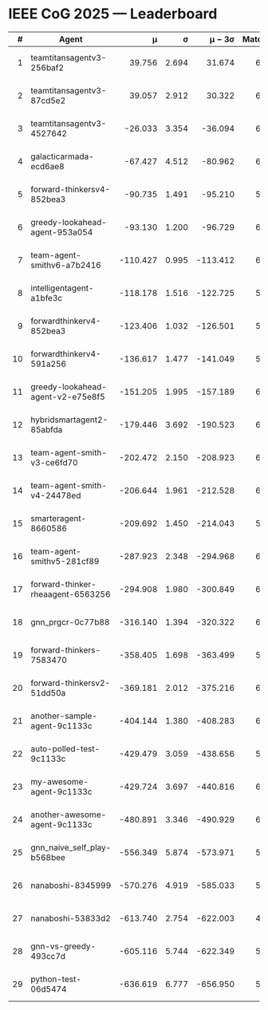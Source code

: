 # IEEE CoG 2025 — Leaderboard

| # | Agent | μ | σ | μ − 3σ | Matches | Updated |
|---:|---|---:|---:|---:|---:|---|
| 1 | teamtitansagentv3-256baf2 | 39.756 | 2.694 | 31.674 | 6466 | 2025-08-19 13:44 |
| 2 | teamtitansagentv3-87cd5e2 | 39.057 | 2.912 | 30.322 | 6572 | 2025-08-19 13:44 |
| 3 | teamtitansagentv3-4527642 | -26.033 | 3.354 | -36.094 | 6234 | 2025-08-19 13:44 |
| 4 | galacticarmada-ecd6ae8 | -67.427 | 4.512 | -80.962 | 6540 | 2025-08-19 13:44 |
| 5 | forward-thinkersv4-852bea3 | -90.735 | 1.491 | -95.210 | 5753 | 2025-08-19 13:44 |
| 6 | greedy-lookahead-agent-953a054 | -93.130 | 1.200 | -96.729 | 6116 | 2025-08-19 13:44 |
| 7 | team-agent-smithv6-a7b2416 | -110.427 | 0.995 | -113.412 | 6120 | 2025-08-19 13:44 |
| 8 | intelligentagent-a1bfe3c | -118.178 | 1.516 | -122.725 | 5264 | 2025-08-19 13:44 |
| 9 | forwardthinkerv4-852bea3 | -123.406 | 1.032 | -126.501 | 5118 | 2025-08-19 13:44 |
| 10 | forwardthinkerv4-591a256 | -136.617 | 1.477 | -141.049 | 5712 | 2025-08-19 13:44 |
| 11 | greedy-lookahead-agent-v2-e75e8f5 | -151.205 | 1.995 | -157.189 | 6596 | 2025-08-19 13:44 |
| 12 | hybridsmartagent2-85abfda | -179.446 | 3.692 | -190.523 | 6046 | 2025-08-19 13:44 |
| 13 | team-agent-smith-v3-ce6fd70 | -202.472 | 2.150 | -208.923 | 6882 | 2025-08-19 13:44 |
| 14 | team-agent-smith-v4-24478ed | -206.644 | 1.961 | -212.528 | 6762 | 2025-08-19 13:44 |
| 15 | smarteragent-8660586 | -209.692 | 1.450 | -214.043 | 5445 | 2025-08-19 13:44 |
| 16 | team-agent-smithv5-281cf89 | -287.923 | 2.348 | -294.968 | 6580 | 2025-08-19 13:44 |
| 17 | forward-thinker-rheaagent-6563256 | -294.908 | 1.980 | -300.849 | 6022 | 2025-08-19 13:44 |
| 18 | gnn_prgcr-0c77b88 | -316.140 | 1.394 | -320.322 | 6150 | 2025-08-19 13:44 |
| 19 | forward-thinkers-7583470 | -358.405 | 1.698 | -363.499 | 5780 | 2025-08-19 13:44 |
| 20 | forward-thinkersv2-51dd50a | -369.181 | 2.012 | -375.216 | 6602 | 2025-08-19 13:44 |
| 21 | another-sample-agent-9c1133c | -404.144 | 1.380 | -408.283 | 6280 | 2025-08-19 13:44 |
| 22 | auto-polled-test-9c1133c | -429.479 | 3.059 | -438.656 | 5940 | 2025-08-19 13:44 |
| 23 | my-awesome-agent-9c1133c | -429.724 | 3.697 | -440.816 | 6740 | 2025-08-19 13:44 |
| 24 | another-awesome-agent-9c1133c | -480.891 | 3.346 | -490.929 | 6900 | 2025-08-19 13:44 |
| 25 | gnn_naive_self_play-b568bee | -556.349 | 5.874 | -573.971 | 5300 | 2025-08-19 13:44 |
| 26 | nanaboshi-8345999 | -570.276 | 4.919 | -585.033 | 5480 | 2025-08-19 13:44 |
| 27 | nanaboshi-53833d2 | -613.740 | 2.754 | -622.003 | 4780 | 2025-08-19 13:44 |
| 28 | gnn-vs-greedy-493cc7d | -605.116 | 5.744 | -622.349 | 5300 | 2025-08-19 13:44 |
| 29 | python-test-06d5474 | -636.619 | 6.777 | -656.950 | 5090 | 2025-08-19 13:44 |

